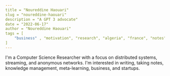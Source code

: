 ```yaml
---
title = "Noureddine Haouari"
slug = "noureddine-haouari"
description = "A GPT 3 advocate"
date = "2022-06-17"
author = "Noureddine Haouari"
tags = [
    "business" , "motivation", "research", "algeria", "france", "notes", "obsidian", "notion", "javascript", "nodejs", "dev", "startup", "books", "writing", "reading", "founder" 
]
---
```


I'm a Computer Science Researcher with a focus on distributed systems, streaming, and anonymous networks. I'm interested in writing, taking notes, knowledge management, meta-learning, business, and startups.  

